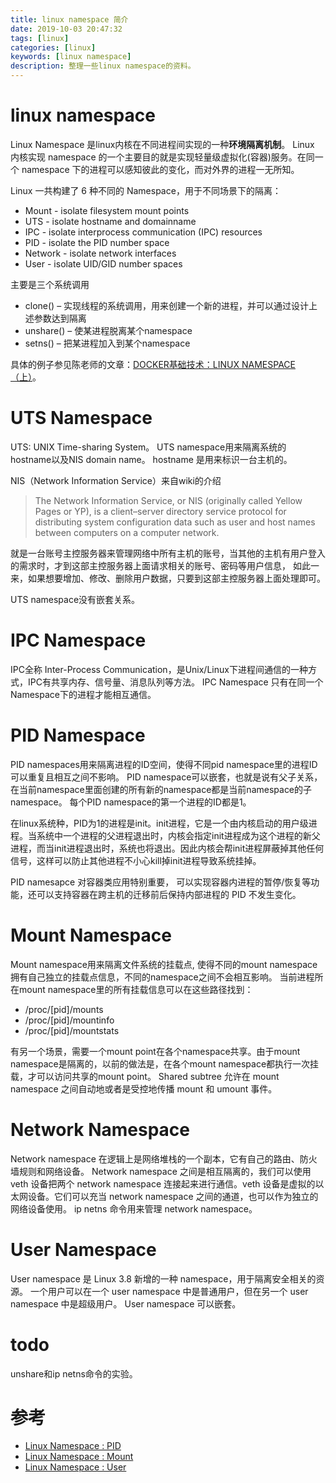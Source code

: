 ```yaml
---
title: linux namespace 简介
date: 2019-10-03 20:47:32
tags: [linux]
categories: [linux]
keywords: [linux namespace]
description: 整理一些linux namespace的资料。
---
```


# linux namespace

Linux Namespace 是linux内核在不同进程间实现的一种**环境隔离机制**。
Linux 内核实现 namespace 的一个主要目的就是实现轻量级虚拟化(容器)服务。在同一个 namespace 下的进程可以感知彼此的变化，而对外界的进程一无所知。
<!-- more -->
Linux 一共构建了 6 种不同的 Namespace，用于不同场景下的隔离：
- Mount - isolate filesystem mount points
- UTS - isolate hostname and domainname
- IPC - isolate interprocess communication (IPC) resources
- PID - isolate the PID number space
- Network - isolate network interfaces
- User - isolate UID/GID number spaces

主要是三个系统调用
- clone() – 实现线程的系统调用，用来创建一个新的进程，并可以通过设计上述参数达到隔离
- unshare() – 使某进程脱离某个namespace
- setns() – 把某进程加入到某个namespace

具体的例子参见陈老师的文章：[DOCKER基础技术：LINUX NAMESPACE（上）](https://coolshell.cn/articles/17010.html)。

# UTS Namespace

UTS: UNIX Time-sharing System。
UTS namespace用来隔离系统的hostname以及NIS domain name。
hostname 是用来标识一台主机的。

NIS（Network Information Service）来自wiki的介绍
>The Network Information Service, or NIS (originally called Yellow Pages or YP), is a client–server directory service protocol for distributing system configuration data such as user and host names between computers on a computer network.

就是一台账号主控服务器来管理网络中所有主机的账号，当其他的主机有用户登入的需求时，才到这部主控服务器上面请求相关的账号、密码等用户信息， 如此一来，如果想要增加、修改、删除用户数据，只要到这部主控服务器上面处理即可。

UTS namespace没有嵌套关系。

# IPC Namespace

IPC全称 Inter-Process Communication，是Unix/Linux下进程间通信的一种方式，IPC有共享内存、信号量、消息队列等方法。
IPC Namespace 只有在同一个Namespace下的进程才能相互通信。

# PID Namespace

PID namespaces用来隔离进程的ID空间，使得不同pid namespace里的进程ID可以重复且相互之间不影响。
PID namespace可以嵌套，也就是说有父子关系，在当前namespace里面创建的所有新的namespace都是当前namespace的子namespace。
每个PID namespace的第一个进程的ID都是1。

在linux系统种，PID为1的进程是init。init进程，它是一个由内核启动的用户级进程。当系统中一个进程的父进程退出时，内核会指定init进程成为这个进程的新父进程，而当init进程退出时，系统也将退出。因此内核会帮init进程屏蔽掉其他任何信号，这样可以防止其他进程不小心kill掉init进程导致系统挂掉。

PID namesapce 对容器类应用特别重要， 可以实现容器内进程的暂停/恢复等功能，还可以支持容器在跨主机的迁移前后保持内部进程的 PID 不发生变化。

# Mount Namespace

Mount namespace用来隔离文件系统的挂载点, 使得不同的mount namespace拥有自己独立的挂载点信息，不同的namespace之间不会相互影响。
当前进程所在mount namespace里的所有挂载信息可以在这些路径找到：
- /proc/[pid]/mounts
- /proc/[pid]/mountinfo
- /proc/[pid]/mountstats

有另一个场景，需要一个mount point在各个namespace共享。由于mount namespace是隔离的，以前的做法是，在各个mount namespace都执行一次挂载，才可以访问共享的mount point。
Shared subtree 允许在 mount namespace 之间自动地或者是受控地传播 mount 和 umount 事件。

# Network Namespace

Network namespace 在逻辑上是网络堆栈的一个副本，它有自己的路由、防火墙规则和网络设备。
Network namespace 之间是相互隔离的，我们可以使用 veth 设备把两个 network namespace 连接起来进行通信。veth 设备是虚拟的以太网设备。它们可以充当 network namespace 之间的通道，也可以作为独立的网络设备使用。
ip netns 命令用来管理 network namespace。

# User Namespace

User namespace 是 Linux 3.8 新增的一种 namespace，用于隔离安全相关的资源。
一个用户可以在一个 user namespace 中是普通用户，但在另一个 user namespace 中是超级用户。
User namespace 可以嵌套。

# todo

unshare和ip netns命令的实验。

# 参考

- [Linux Namespace : PID](https://www.cnblogs.com/sparkdev/p/9442208.html)
- [Linux Namespace : Mount](https://www.cnblogs.com/sparkdev/p/9424649.html)
- [Linux Namespace : User](https://www.cnblogs.com/sparkdev/p/9462838.html)
